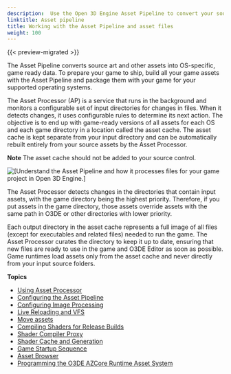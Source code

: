 ```yaml
---
description:  Use the Open 3D Engine Asset Pipeline to convert your source art and other assets into game ready data. 
linktitle: Asset pipeline
title: Working with the Asset Pipeline and asset files
weight: 100
---
```


{{< preview-migrated >}}

The Asset Pipeline converts source art and other assets into OS\-specific, game ready data\. To prepare your game to ship, build all your game assets with the Asset Pipeline and package them with your game for your supported operating systems\.

The Asset Processor \(AP\) is a service that runs in the background and monitors a configurable set of input directories for changes in files\. When it detects changes, it uses configurable rules to determine its next action\. The objective is to end up with game\-ready versions of all assets for each OS and each game directory in a location called the asset cache\. The asset cache is kept separate from your input directory and can be automatically rebuilt entirely from your source assets by the Asset Processor\.

**Note**
The asset cache should not be added to your source control\.

![\[Understand the Asset Pipeline and how it processes files for your game project in Open 3D Engine.\]](/images/user-guide/assets/pipeline/asset-pipeline-diagram.png)

The Asset Processor detects changes in the directories that contain input assets, with the game directory being the highest priority\. Therefore, if you put assets in the game directory, those assets override assets with the same path in O3DE or other directories with lower priority\.

Each output directory in the asset cache represents a full image of all files \(except for executables and related files\) needed to run the game\. The Asset Processor curates the directory to keep it up to date, ensuring that new files are ready to use in the game and O3DE Editor as soon as possible\. Game runtimes load assets only from the asset cache and never directly from your input source folders\.

**Topics**
+ [Using Asset Processor](/docs/user-guide/assets/pipeline/processor.md)
+ [Configuring the Asset Pipeline](/docs/user-guide/assets/pipeline/configuring.md)
+ [Configuring Image Processing](/docs/user-guide/assets/pipeline/configuring-image-processing.md)
+ [Live Reloading and VFS](/docs/user-guide/assets/pipeline/live-reloading.md)
+ [Move assets](./move-assets)
+ [Compiling Shaders for Release Builds](/docs/userguide/assets/pipeline/shader-compilation.md)
+ [Shader Compiler Proxy](/docs/userguide/assets/pipeline/shader-compiler.md)
+ [Shader Cache and Generation](/docs/userguide/materials/shaders/custom-dev-cache-intro.md)
+ [Game Startup Sequence](/docs/user-guide/assets/pipeline/game-sequence.md)
+ [Asset Browser](/docs/user-guide/editor/asset-browser.md)
+ [Programming the O3DE AZCore Runtime Asset System](/docs/user-guide/assets/pipeline/asset-system-programming.md)
